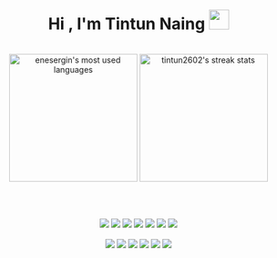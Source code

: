 <h1 align="center"><b>Hi , I'm Tintun Naing </b>
  <img src="https://media.giphy.com/media/hvRJCLFzcasrR4ia7z/giphy.gif" width="35">
</h1>
<br>

<div align="center">
   <img src="https://github-readme-stats.vercel.app/api/top-langs?username=tintun2602&theme=nightowl&show_icons=true&hide_border=false" height="225" alt="enesergin's most used languages"/>
   <img src="http://github-readme-streak-stats.herokuapp.com?user=tintun2602&theme=nightowl&border_radius=5&date_format=j%20M%5B%20Y%5D&mode=weekly" height="225" alt="tintun2602's streak stats">
</div>

<br><br>

<div align="center">
    <img src="https://img.shields.io/badge/.NET-031627?style=for-the-badge&logo=dotnet&logoColor=feeb95&labelColor=c792ea"/>
    <img src="https://img.shields.io/badge/C%20Sharp-031627?style=for-the-badge&logo=csharp&logoColor=feeb95&labelColor=c792ea"/>
    <img src="https://img.shields.io/badge/Java-031627?style=for-the-badge&logo=joplin&logoColor=feeb95&labelColor=c792ea"/>
    <img src="https://img.shields.io/badge/JavaScript-031627?style=for-the-badge&logo=javascript&logoColor=feeb95&labelColor=c792ea"/>
    <img src="https://img.shields.io/badge/Python-031627?style=for-the-badge&logo=python&logoColor=feeb95&labelColor=c792ea"/>
    <img src="https://img.shields.io/badge/HTML-031627?style=for-the-badge&logo=html5&logoColor=feeb95&labelColor=c792ea"/>
    <img src="https://img.shields.io/badge/CSS-031627?style=for-the-badge&logo=css3&logoColor=feeb95&labelColor=c792ea"/>
<br><br>
    <img src="https://img.shields.io/badge/React-031627?style=for-the-badge&logo=react&logoColor=feeb95&labelColor=c792ea"/>
    <img src="https://img.shields.io/badge/Angular-031627?style=for-the-badge&logo=angular&logoColor=feeb95&labelColor=c792ea"/>
    <img src="https://img.shields.io/badge/Linux-031627?style=for-the-badge&logo=linux&logoColor=feeb95&labelColor=c792ea"/>
    <img src="https://img.shields.io/badge/SQL-031627?style=for-the-badge&logo=mysql&logoColor=feeb95&labelColor=c792ea"/>
    <img src="https://img.shields.io/badge/Git-031627?style=for-the-badge&logo=git&logoColor=feeb95&labelColor=c792ea"/>
    <img src="https://img.shields.io/badge/GitHub-031627?style=for-the-badge&logo=github&logoColor=feeb95&labelColor=c792ea"/>
</div>
